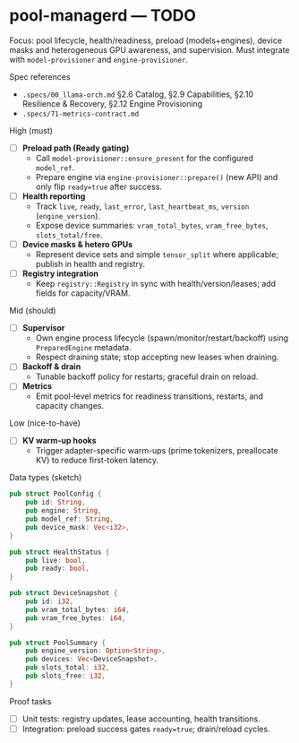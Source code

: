 # pool-managerd — TODO

Focus: pool lifecycle, health/readiness, preload (models+engines), device masks and heterogeneous GPU awareness, and supervision. Must integrate with `model-provisioner` and `engine-provisioner`.

Spec references
- `.specs/00_llama-orch.md` §2.6 Catalog, §2.9 Capabilities, §2.10 Resilience & Recovery, §2.12 Engine Provisioning
- `.specs/71-metrics-contract.md`

High (must)
- [ ] **Preload path (Ready gating)**
  - Call `model-provisioner::ensure_present` for the configured `model_ref`.
  - Prepare engine via `engine-provisioner::prepare()` (new API) and only flip `ready=true` after success.
- [ ] **Health reporting**
  - Track `live`, `ready`, `last_error`, `last_heartbeat_ms`, `version` (`engine_version`).
  - Expose device summaries: `vram_total_bytes`, `vram_free_bytes`, `slots_total/free`.
- [ ] **Device masks & hetero GPUs**
  - Represent device sets and simple `tensor_split` where applicable; publish in health and registry.
- [ ] **Registry integration**
  - Keep `registry::Registry` in sync with health/version/leases; add fields for capacity/VRAM.

Mid (should)
- [ ] **Supervisor**
  - Own engine process lifecycle (spawn/monitor/restart/backoff) using `PreparedEngine` metadata.
  - Respect draining state; stop accepting new leases when draining.
- [ ] **Backoff & drain**
  - Tunable backoff policy for restarts; graceful drain on reload.
- [ ] **Metrics**
  - Emit pool-level metrics for readiness transitions, restarts, and capacity changes.

Low (nice-to-have)
- [ ] **KV warm-up hooks**
  - Trigger adapter-specific warm-ups (prime tokenizers, preallocate KV) to reduce first-token latency.

Data types (sketch)
```rust
pub struct PoolConfig {
    pub id: String,
    pub engine: String,
    pub model_ref: String,
    pub device_mask: Vec<i32>,
}

pub struct HealthStatus {
    pub live: bool,
    pub ready: bool,
}

pub struct DeviceSnapshot {
    pub id: i32,
    pub vram_total_bytes: i64,
    pub vram_free_bytes: i64,
}

pub struct PoolSummary {
    pub engine_version: Option<String>,
    pub devices: Vec<DeviceSnapshot>,
    pub slots_total: i32,
    pub slots_free: i32,
}
```

Proof tasks
- [ ] Unit tests: registry updates, lease accounting, health transitions.
- [ ] Integration: preload success gates `ready=true`; drain/reload cycles.
